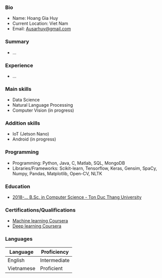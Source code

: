 ### Bio
- Name: Hoang Gia Huy
- Current Location: Viet Nam
- Email: Ausarhuy@gmail.com
### Summary
- ...
### Experience
- ...
### Main skills
- Data Science
- Natural Language Processing
- Computer Vision (in progress)
### Addition skills
- IoT (Jetson Nano)
- Android (in progress)
### Programming
- Programming: Python, Java, C, Matlab, SQL, MongoDB
- Libraries/Frameworks: Scikit-learn, Tensorflow, Keras, Gensim, SpaCy, Numpy, Pandas, Matplotlib, Open-CV, NLTK
### Education
- [2018-... B.Sc. in Computer Science - Ton Duc Thang University](https://www.linkedin.com/school/ton-duc-thang-university/?originalSubdomain=vn)
### Certifications/Qualifications
- [Machine learning Coursera](https://coursera.org/share/7d1a910c51a1218e6a9d3d516a9f6554)
- [Deep learning Coursera](https://coursera.org/share/697dad03c3b610146a57800048f7fc99)
### Languages
| Language   | Proficiency  |
|------------|--------------|
| English    | Intermediate |
| Vietnamese | Proficient   |

